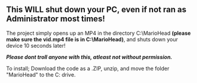 ## This WILL shut down your PC, even if not ran as Administrator most times!

The project simply opens up an MP4 in the directory C:\MarioHead __(please make sure the vid.mp4 file is in C:\MarioHead)__, and shuts down your device 10 seconds later!

__*Please dont troll anyone with this, atleast not without permission.*__  

To install; Download the code as a .ZIP, unzip, and move the folder "MarioHead" to the C: drive.
